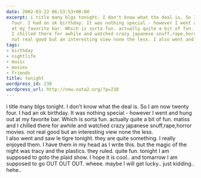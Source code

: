 ```yaml
---
date: 2002-03-22 06:53:53+00:00
excerpt: i title many blgs tonight. I don't know what the deal is. So I am now twenty
  four. I had an ok birthday. It was nothing special - however I went and hung out
  at my favorite bar. Which is sorta fun. actually quite a bit of fun. matiss and
  I chilled there for awhile and watched crazy japanese snuff,rape,horror movies.
  not real good but an interesting view none the less. I also went and saw le...
tags:
- birthday
- nightlife
- music
- movies
- friends
title: tonight
wordpress_id: 238
wordpress_url: http://new.nata2.org/?p=238
---
```


i title many blgs tonight. I don't know what the deal is. So I am now twenty four. I had an ok birthday. It was nothing special - however I went and hung out at my favorite bar. Which is sorta fun. actually quite a bit of fun. matiss and I chilled there for awhile and watched crazy japanese snuff,rape,horror movies. not real good but an interesting view none the less. <br/>I also went and saw le tigre tonight. they are quite something. I really enjoyed them. I have them in my head as I write this. but the magic of the night was tracy and the plastics. they ruled. quite fun. tonight I am supposed to goto the plaid show. I hope it is cool.. and tomarrow I am supposed to go OUT OUT OUT. wheee. maybe I will get lucky.. just kidding.. hehe..
